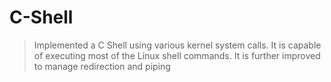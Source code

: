 # C-Shell

> Implemented a C Shell using various kernel system calls. 
> It is capable of executing most of the Linux shell commands.
> It is further improved to manage redirection and piping
